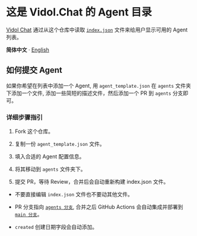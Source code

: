 # 这是 Vidol.Chat 的 Agent 目录

[Vidol Chat](https://github.com/v-idol/vidol.chat) 通过从这个仓库中读取 [`index.json`](https://github.com/v-idol/vidol-chat-agents/blob/main/index.json) 文件来给用户显示可用的 Agent 列表。

**简体中文** · [English](./README.md)

## 如何提交 Agent

如果你希望在列表中添加一个 Agent, 用 `agent_template.json` 在 `agents` 文件夹下添加一个文件, 添加一些简短的描述文件，然后添加一个 PR 到 `agents` 分支即可。

### 详细步骤指引

1. Fork 这个仓库。

2. 复制一份 `agent_template.json` 文件。

3. 填入合适的 Agent 配置信息。

4. 将其移动到 `agents` 文件夹下。

5. 提交 PR，等待 Review，合并后会自动重新构建 index.json 文件。

- 不要直接编辑 `index.json` 文件也不要动其他文件。

- PR 分支指向 [`agents 分支`](https://github.com/v-idol/vidol-chat-agents/tree/agents), 合并之后 GitHub Actions 会自动集成并部署到 [`main 分支`](https://github.com/v-idol/vidol-chat-agents/tree/main)。

- `created` 创建日期字段会自动添加。
